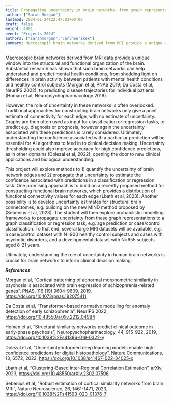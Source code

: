 ```yaml
---
title: Propagating uncertainty in brain networks- from graph representation to clinical decisions
author: ["Sarah Morgan"]
lastmod: 2024-01-24T22:47:03+00:00
draft: false
weight: 4001
event: "Projects 2024"
authors: ["sarahmorgan","carlhenrikek"]
summary: Macroscopic brain networks derived from MRI provide a unique window into the brain and could help predict mental health conditions. However, the role of uncertainty is often overlooked. This project aims to 1) quantify the uncertainty for individual brain network edges and 2) propagate that uncertainty to estimate the confidence associated with predictions made using brain networks. Ultimately, understanding uncertainty is essential for AI algorithms to help inform clinical decision-making.
---
```


Macroscopic brain networks derived from MRI data provide a unique window into the structural and functional organization of the brain. Substantial research has shown that such brain networks can help understand and predict mental health conditions, from shedding light on differences in brain activity between patients with mental health conditions and healthy control subjects (Morgan et al, PNAS 2019; Da Costa et al, NeurIPS 2022), to predicting disease trajectories for individual patients (Homan et al, Neuropsychopharmacology 2019).

However, the role of uncertainty in these networks is often overlooked. Traditional approaches for constructing brain networks only give a point estimate of connectivity for each edge, with no estimate of uncertainty. Graphs are then often used as input for classification or regression tasks, to predict e.g. diagnosis or prognosis, however again the uncertainty associated with these predictions is rarely considered. Ultimately, understanding the confidence associated with a particular prediction will be essential for AI algorithms to feed in to clinical decision making. Uncertainty thresholding could also improve accuracy for high confidence predictions, as in other domains (Dolezal et al, 2022), opening the door to new clinical applications and biological understanding.

This project will explore methods to 1) quantify the uncertainty of brain network edges and 2) propagate that uncertainty to estimate the confidence associated with predictions in a classification or regression task. One promising approach is to build on a recently proposed method for constructing functional brain networks, which provides a distribution of functional connectivity values for each edge (Lbath et al, 2023). Another possibility is to develop uncertainty estimates for structural brain connectomes, e.g. building on the new MIND method proposed by (Sebenius et al, 2023). The student will then explore probabilistic modelling frameworks to propagate uncertainty from these graph representations to a graph classification or regression task, e.g. age prediction or case/control classification. To that end, several large MRI datasets will be available, e.g. a case/control dataset with N=900 healthy control subjects and cases with psychotic disorders, and a developmental dataset with N=655 subjects aged 8-21 years.

Ultimately, understanding the role of uncertainty in human brain networks is crucial for brain networks to inform clinical decision making.

***References***

Morgan et al, “Cortical patterning of abnormal morphometric similarity in psychosis is associated with brain expression of schizophrenia-related genes”, PNAS, 116 (19) 9604-9609, 2019,
https://doi.org/10.1073/pnas.182075411

Da Costa et al, “Transformer-based normative modelling for anomaly detection of early schizophrenia”, NeurIPS 2022, https://doi.org/10.48550/arXiv.2212.04984

Homan et al, “Structural similarity networks predict clinical outcome in early-phase psychosis”, Neuropyschopharmacology, 44, 915-922, 2019, https://doi.org/10.1038%2Fs41386-019-0322-y

Dolezal et al, “Uncertainty-informed deep learning models enable high-confidence predictions for digital histopathology”, Nature Communications, 13, 6572, 2022, https://doi.org/10.1038/s41467-022-34025-x

Lbath et al, “Clustering-Based Inter-Regional Correlation Estimation”, arXiv, 2023, 
https://doi.org/10.48550/arXiv.2302.07596

Sebenius et al, “Robust estimation of cortical similarity networks from brain MRI”, Nature Neuroscience, 26, 1461-1471, 2023, https://doi.org/10.1038%2Fs41593-023-01376-7
